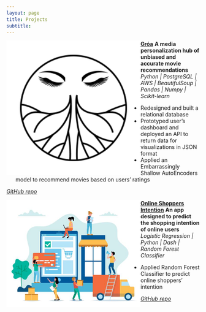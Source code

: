 ```yaml
---
layout: page
title: Projects
subtitle: 
---
```


[<img align="left" src="/img/groa-logo.png" width="350">](https://www.groa.us/) [**Gróa**](https://www.groa.us/)
**A media personalization hub of unbiased and accurate movie recommendations**
*Python \| PostgreSQL \| AWS \| BeautifulSoup \| Pandas \| Numpy \| Scikit-learn*
* Redesigned and built a relational database
* Prototyped user’s dashboard and deployed an API to return data for visualizations in JSON format
* Applied an Embarrassingly Shallow AutoEncoders model to recommend movies based on users’ ratings

[*GitHub repo*](https://github.com/Lambda-School-Labs/Groa-ds)

[<img align="left" src="/img/online-shopper/homepage.jpg" width="350">](https://online-shoppers-intention.herokuapp.com/) [**Online Shoppers Intention**](https://online-shoppers-intention.herokuapp.com/)
**An app designed to predict the shopping intention of online users**
*Logistic Regression \| Python \| Dash \| Random Forest Classifier*
* Applied Random Forest Classifier to predict online shoppers’ intention

[*GitHub repo*](https://github.com/doinalangille/Online-shoppers-intention)
